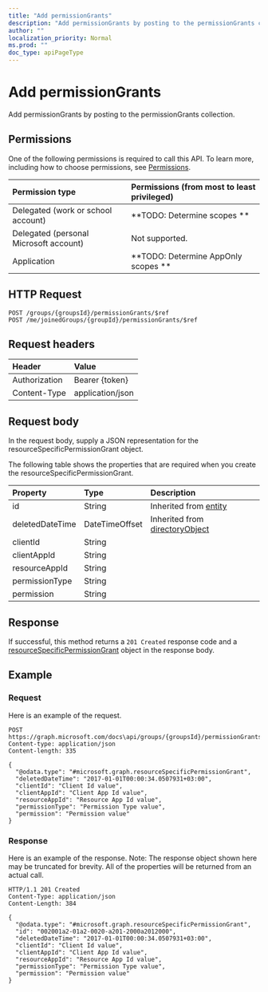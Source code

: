 ```yaml
---
title: "Add permissionGrants"
description: "Add permissionGrants by posting to the permissionGrants collection."
author: ""
localization_priority: Normal
ms.prod: ""
doc_type: apiPageType
---
```


# Add permissionGrants

Add permissionGrants by posting to the permissionGrants collection.

## Permissions
One of the following permissions is required to call this API. To learn more, including how to choose permissions, see [Permissions](/concepts/permissions-reference.md).

|Permission type|Permissions (from most to least privileged)|
|:---|:---|
|Delegated (work or school account)|**TODO: Determine scopes **|
|Delegated (personal Microsoft account)|Not supported.|
|Application|**TODO: Determine AppOnly scopes **|

## HTTP Request
<!-- {
  "blockType": "ignored"
}
-->
``` http
POST /groups/{groupsId}/permissionGrants/$ref
POST /me/joinedGroups/{groupId}/permissionGrants/$ref
```

## Request headers
|Header|Value|
|:---|:---|
|Authorization|Bearer {token}|
|Content-Type|application/json|

## Request body
In the request body, supply a JSON representation for the resourceSpecificPermissionGrant object.

The following table shows the properties that are required when you create the resourceSpecificPermissionGrant.

|Property|Type|Description|
|:---|:---|:---|
|id|String| Inherited from [entity](../resources/entity.md)|
|deletedDateTime|DateTimeOffset| Inherited from [directoryObject](../resources/directoryObject.md)|
|clientId|String||
|clientAppId|String||
|resourceAppId|String||
|permissionType|String||
|permission|String||



## Response
If successful, this method returns a `201 Created` response code and a [resourceSpecificPermissionGrant](../resources/resourcespecificpermissiongrant.md) object in the response body.

## Example

### Request
Here is an example of the request.
<!-- {
  "blockType": "request",
  "name": "create_resourcespecificpermissiongrant_from_permissiongrants"
}
-->
``` http
POST https://graph.microsoft.com/docs\api/groups/{groupsId}/permissionGrants
Content-type: application/json
Content-length: 335

{
  "@odata.type": "#microsoft.graph.resourceSpecificPermissionGrant",
  "deletedDateTime": "2017-01-01T00:00:34.0507931+03:00",
  "clientId": "Client Id value",
  "clientAppId": "Client App Id value",
  "resourceAppId": "Resource App Id value",
  "permissionType": "Permission Type value",
  "permission": "Permission value"
}
```

### Response
Here is an example of the response. Note: The response object shown here may be truncated for brevity. All of the properties will be returned from an actual call.
<!-- {
  "blockType": "response",
  "truncated": true,
  "@odata.type": "microsoft.graph.resourcespecificpermissiongrant"
}
-->
``` http
HTTP/1.1 201 Created
Content-Type: application/json
Content-Length: 384

{
  "@odata.type": "#microsoft.graph.resourceSpecificPermissionGrant",
  "id": "002001a2-01a2-0020-a201-2000a2012000",
  "deletedDateTime": "2017-01-01T00:00:34.0507931+03:00",
  "clientId": "Client Id value",
  "clientAppId": "Client App Id value",
  "resourceAppId": "Resource App Id value",
  "permissionType": "Permission Type value",
  "permission": "Permission value"
}
```

